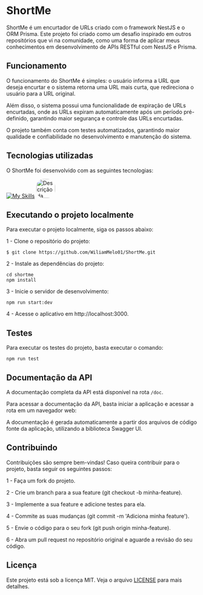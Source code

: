 # ShortMe 

ShortMe é um encurtador de URLs criado com o framework NestJS e o ORM Prisma. Este projeto foi criado como um desafio inspirado em outros repositórios que vi na comunidade, como uma forma de aplicar meus conhecimentos em desenvolvimento de APIs RESTful com NestJS e Prisma.

## Funcionamento
O funcionamento do ShortMe é simples: o usuário informa a URL que deseja encurtar e o sistema retorna uma URL mais curta, que redireciona o usuário para a URL original.

Além disso, o sistema possui uma funcionalidade de expiração de URLs encurtadas, onde as URLs expiram automaticamente após um período pré-definido, garantindo maior segurança e controle das URLs encurtadas.

O projeto também conta com testes automatizados, garantindo maior qualidade e confiabilidade no desenvolvimento e manutenção do sistema.

## Tecnologias utilizadas
O ShortMe foi desenvolvido com as seguintes tecnologias:

[![My Skills](https://skillicons.dev/icons?i=typescript,nestjs,prisma,jest)](https://skillicons.dev)
<img src="https://static-00.iconduck.com/assets.00/swagger-icon-512x512-halz44im.png" alt="Descrição da Imagem" width="50" height="50" style="border-radius: 20px">

## Executando o projeto localmente
Para executar o projeto localmente, siga os passos abaixo:

 1 - Clone o repositório do projeto:
```
$ git clone https://github.com/WiliamMelo01/ShortMe.git 
``` 
2 - Instale as dependências do projeto:
```
cd shortme
npm install
``` 
3 - Inicie o servidor de desenvolvimento:
```
npm run start:dev
```
4 - Acesse o aplicativo em http://localhost:3000.

## Testes
Para executar os testes do projeto, basta executar o comando:

```
npm run test
```

## Documentação da API

A documentação completa da API está disponível na rota `/doc`.

Para acessar a documentação da API, basta iniciar a aplicação e acessar a rota em um navegador web:


A documentação é gerada automaticamente a partir dos arquivos de código fonte da aplicação, utilizando a biblioteca Swagger UI.


## Contribuindo
Contribuições são sempre bem-vindas! Caso queira contribuir para o projeto, basta seguir os seguintes passos:

1 - Faça um fork do projeto.

2 - Crie um branch para a sua feature (git checkout -b minha-feature).

3 - Implemente a sua feature e adicione testes para ela.

4 - Commite as suas mudanças (git commit -m 'Adiciona minha feature').

5 - Envie o código para o seu fork (git push origin minha-feature).

6 - Abra um pull request no repositório original e aguarde a revisão do seu código.

## Licença

Este projeto está sob a licença MIT. Veja o arquivo [LICENSE](./LICENSE) para mais detalhes.


